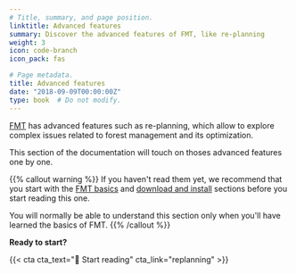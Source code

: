 ```yaml
---
# Title, summary, and page position.
linktitle: Advanced features
summary: Discover the advanced features of FMT, like re-planning
weight: 3
icon: code-branch
icon_pack: fas

# Page metadata.
title: Advanced features
date: "2018-09-09T00:00:00Z"
type: book  # Do not modify.
---
```


[FMT](https://github.com/gcyr/FMT) has advanced features such as re-planning, which allow to explore complex issues related to forest management and its optimization.

This section of the documentation will touch on thoses advanced features one by one.

{{% callout warning %}}
If you haven't read them yet, we recommend that you start with the [FMT basics](../basics) and [download and install](../download_install) sections before you start reading this one.

You will normally be able to understand this section only when you'll have learned the basics of FMT.
{{% /callout %}}

**Ready to start?**

{{< cta cta_text="📖 Start reading" cta_link="replanning" >}}